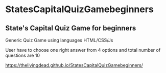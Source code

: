 # StatesCapitalQuizGamebeginners
## State's Capital Quiz Game for beginners 

Generic Quiz Game using languages HTML/CSS/Js

User have to choose one right answer from 4 options and total number of questions are 10


https://thelivingdead.github.io/StatesCapitalQuizGamebeginners/
